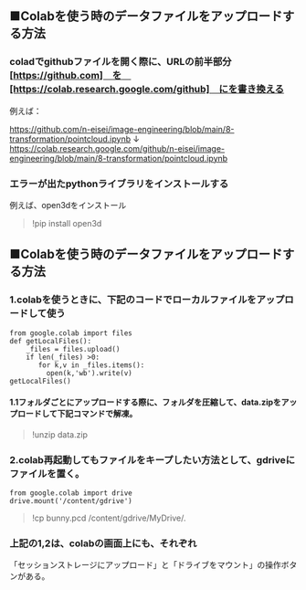 ## ■Colabを使う時のデータファイルをアップロードする方法

### coladでgithubファイルを開く際に、URLの前半部分[https://github.com]　を　[https://colab.research.google.com/github]　にを書き換える

例えば：

https://github.com/n-eisei/image-engineering/blob/main/8-transformation/pointcloud.ipynb
↓
https://colab.research.google.com/github/n-eisei/image-engineering/blob/main/8-transformation/pointcloud.ipynb

### エラーが出たpythonライブラリをインストールする

例えば、open3dをインストール

>!pip install open3d

## ■Colabを使う時のデータファイルをアップロードする方法

### 1.colabを使うときに、下記のコードでローカルファイルをアップロードして使う

```
from google.colab import files
def getLocalFiles():
    _files = files.upload()
    if len(_files) >0:
       for k,v in _files.items():
         open(k,'wb').write(v)
getLocalFiles()
```

#### 1.1フォルダごとにアップロードする際に、フォルダを圧縮して、data.zipをアップロードして下記コマンドで解凍。

> !unzip data.zip


### 2.colab再起動してもファイルをキープしたい方法として、gdriveにファイルを置く。

```
from google.colab import drive
drive.mount('/content/gdrive')
```

> !cp bunny.pcd /content/gdrive/MyDrive/.


### 上記の1,2は、colabの画面上にも、それぞれ
「セッションストレージにアップロード」と「ドライブをマウント」の操作ボタンがある。

